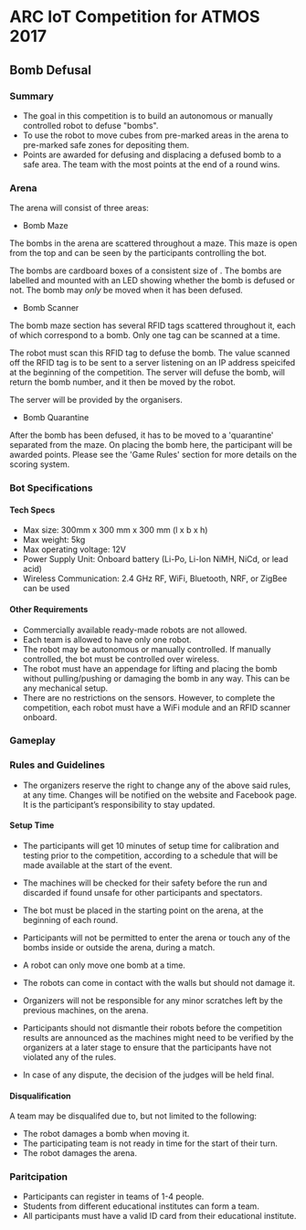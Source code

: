 # ARC IoT Competition for ATMOS 2017
## Bomb Defusal

### Summary

* The goal in this competition is to build an autonomous or manually controlled robot to defuse "bombs".
* To use the robot to move cubes from pre-marked areas in the arena to pre-marked safe zones for depositing them.
* Points are awarded for defusing and displacing a defused bomb to a safe area. The team with the most points at the end of a round wins.

### Arena

The arena will consist of three areas:

* Bomb Maze

 The bombs in the arena are scattered throughout a maze. This maze is open from the top and can be seen by the participants controlling the bot.

 The bombs are cardboard boxes of a consistent size of <insert dim>. The bombs are labelled and mounted with an LED showing whether the bomb is defused or not. The bomb may *only* be moved when it has been defused.

* Bomb Scanner

 The bomb maze section has several RFID tags scattered throughout it, each of which correspond to a bomb. Only one tag can be scanned at a time.

 The robot must scan this RFID tag to defuse the bomb. The value scanned off the RFID tag is to be sent to a server listening on an IP address speicifed at the beginning of the competition. The server will defuse the bomb, will return the bomb number, and it then be moved by the robot.

 The server will be provided by the organisers.

* Bomb Quarantine

 After the bomb has been defused, it has to be moved to a 'quarantine' separated from the maze. On placing the bomb here, the participant will be awarded points. Please see the 'Game Rules' section for more details on the scoring system.

<insert image of arena>

### Bot Specifications

#### Tech Specs

* Max size: 300mm x 300 mm x 300 mm (l x b x h)
* Max weight: 5kg
* Max operating voltage: 12V
* Power Supply Unit: Onboard battery (Li-Po, Li-Ion NiMH, NiCd, or lead acid)
* Wireless Communication: 2.4 GHz RF, WiFi, Bluetooth, NRF, or ZigBee can be used

#### Other Requirements

* Commercially available ready-made robots are not allowed.
* Each team is allowed to have only one robot.
* The robot may be autonomous or manually controlled. If manually controlled, the bot must be controlled over wireless.
* The robot must have an appendage for lifting and placing the bomb without pulling/pushing or damaging the bomb in any way. This can be any mechanical setup.
* There are no restrictions on the sensors. However, to complete the competition, each robot must have a WiFi module and an RFID scanner onboard.

### Gameplay



### Rules and Guidelines

* The organizers reserve the right to change any of the above said rules, at any time.
Changes will be notified on the website and Facebook page. It is the participant’s
responsibility to stay updated.

#### Setup Time

* The participants will get 10 minutes of setup time for calibration and testing prior to
the competition, according to a schedule that will be made available at the start of
the event.
* The machines will be checked for their safety before the run and discarded if found
unsafe for other participants and spectators.
* The bot must be placed in the starting point on the arena, at the beginning of each round.

* Participants will not be permitted to enter the arena or touch any of the bombs inside or
outside the arena, during a match.
* A robot can only move one bomb at a time.
* The robots can come in contact with the walls but should not damage it.
* Organizers will not be responsible for any minor scratches left by the previous
machines, on the arena.
* Participants should not dismantle their robots before the competition results are
announced as the machines might need to be verified by the organizers at a later
stage to ensure that the participants have not violated any of the rules.

* In case of any dispute, the decision of the judges will be held final.

#### Disqualification

A team may be disqualifed due to, but not limited to the following:
* The robot damages a bomb when moving it.
* The participating team is not ready in time for the start of their turn.
* The robot damages the arena.

### Paritcipation
* Participants can register in teams of 1-4 people.
* Students from different educational institutes can form a team.
* All participants must have a valid ID card from their educational institute.
